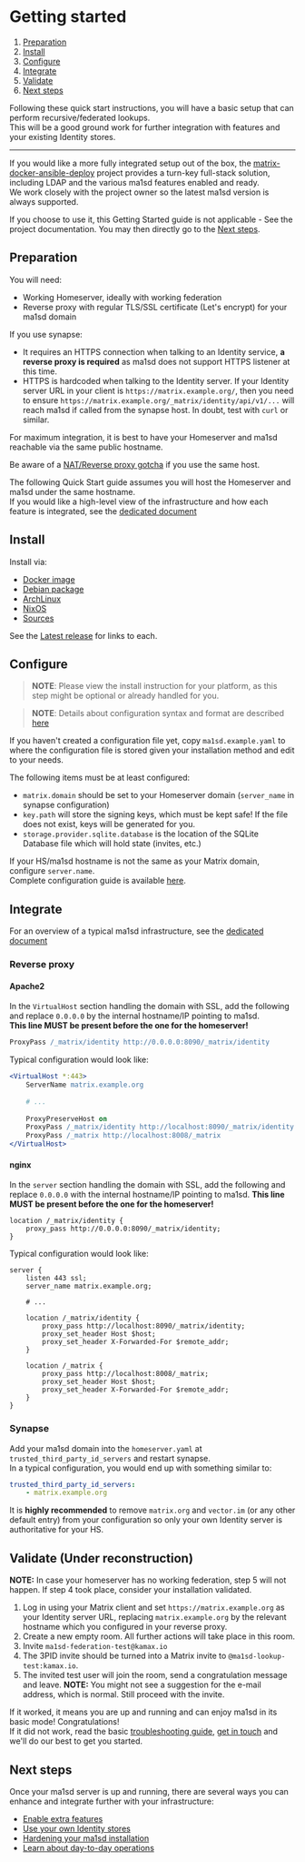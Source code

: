 # Getting started
1. [Preparation](#preparation)
2. [Install](#install)
3. [Configure](#configure)
4. [Integrate](#integrate)
5. [Validate](#validate)
6. [Next steps](#next-steps)

Following these quick start instructions, you will have a basic setup that can perform recursive/federated lookups.  
This will be a good ground work for further integration with features and your existing Identity stores.

---

If you would like a more fully integrated setup out of the box, the [matrix-docker-ansible-deploy](https://github.com/spantaleev/matrix-docker-ansible-deploy)
project provides a turn-key full-stack solution, including LDAP and the various ma1sd features enabled and ready.  
We work closely with the project owner so the latest ma1sd version is always supported.

If you choose to use it, this Getting Started guide is not applicable - See the project documentation. You may then
directly go to the [Next steps](#next-steps).

## Preparation
You will need:
- Working Homeserver, ideally with working federation
- Reverse proxy with regular TLS/SSL certificate (Let's encrypt) for your ma1sd domain

If you use synapse:
- It requires an HTTPS connection when talking to an Identity service, **a reverse proxy is required** as ma1sd does
  not support HTTPS listener at this time.
- HTTPS is hardcoded when talking to the Identity server. If your Identity server URL in your client is `https://matrix.example.org/`,
  then you need to ensure `https://matrix.example.org/_matrix/identity/api/v1/...` will reach ma1sd if called from the synapse host.
  In doubt, test with `curl` or similar. 

For maximum integration, it is best to have your Homeserver and ma1sd reachable via the same public hostname.

Be aware of a [NAT/Reverse proxy gotcha](https://github.com/ma1uta/ma1sd/wiki/Gotchas#nating) if you use the same
host.

The following Quick Start guide assumes you will host the Homeserver and ma1sd under the same hostname.  
If you would like a high-level view of the infrastructure and how each feature is integrated, see the
[dedicated document](architecture.md)

## Install
Install via:
- [Docker image](install/docker.md)
- [Debian package](install/debian.md)
- [ArchLinux](install/archlinux.md)
- [NixOS](install/nixos.md)
- [Sources](build.md)

See the [Latest release](https://github.com/ma1uta/ma1sd/releases/latest) for links to each.

## Configure
> **NOTE**: Please view the install instruction for your platform, as this step might be optional or already handled for you.
  
> **NOTE**: Details about configuration syntax and format are described [here](configure.md)

If you haven't created a configuration file yet, copy `ma1sd.example.yaml` to where the configuration file is stored given
your installation method and edit to your needs.

The following items must be at least configured:
- `matrix.domain` should be set to your Homeserver domain (`server_name` in synapse configuration)
- `key.path` will store the signing keys, which must be kept safe! If the file does not exist, keys will be generated for you.
- `storage.provider.sqlite.database` is the location of the SQLite Database file which will hold state (invites, etc.)

If your HS/ma1sd hostname is not the same as your Matrix domain, configure `server.name`.  
Complete configuration guide is available [here](configure.md).

## Integrate
For an overview of a typical ma1sd infrastructure, see the [dedicated document](architecture.md)
### Reverse proxy
#### Apache2
In the `VirtualHost` section handling the domain with SSL, add the following and replace `0.0.0.0` by the internal
hostname/IP pointing to ma1sd.  
**This line MUST be present before the one for the homeserver!**
```apache
ProxyPass /_matrix/identity http://0.0.0.0:8090/_matrix/identity
```

Typical configuration would look like:
```apache
<VirtualHost *:443>
    ServerName matrix.example.org
    
    # ...
    
    ProxyPreserveHost on
    ProxyPass /_matrix/identity http://localhost:8090/_matrix/identity
    ProxyPass /_matrix http://localhost:8008/_matrix
</VirtualHost>
```

#### nginx
In the `server` section handling the domain with SSL, add the following and replace `0.0.0.0` with the internal
hostname/IP pointing to ma1sd.
**This line MUST be present before the one for the homeserver!**
```nginx
location /_matrix/identity {
    proxy_pass http://0.0.0.0:8090/_matrix/identity;
}
```

Typical configuration would look like:
```nginx
server {
    listen 443 ssl;
    server_name matrix.example.org;
    
    # ...
    
    location /_matrix/identity {
        proxy_pass http://localhost:8090/_matrix/identity;
        proxy_set_header Host $host;
        proxy_set_header X-Forwarded-For $remote_addr;
    }
    
    location /_matrix {
        proxy_pass http://localhost:8008/_matrix;
        proxy_set_header Host $host;
        proxy_set_header X-Forwarded-For $remote_addr;
    }
}
```

### Synapse
Add your ma1sd domain into the `homeserver.yaml` at `trusted_third_party_id_servers` and restart synapse.  
In a typical configuration, you would end up with something similar to:
```yaml
trusted_third_party_id_servers:
    - matrix.example.org
```
It is **highly recommended** to remove `matrix.org` and `vector.im` (or any other default entry) from your configuration
so only your own Identity server is authoritative for your HS.

## Validate (Under reconstruction)
**NOTE:** In case your homeserver has no working federation, step 5 will not happen. If step 4 took place, consider
your installation validated.

1. Log in using your Matrix client and set `https://matrix.example.org` as your Identity server URL, replacing `matrix.example.org`
by the relevant hostname which you configured in your reverse proxy.
2. Create a new empty room. All further actions will take place in this room.
3. Invite `ma1sd-federation-test@kamax.io`
4. The 3PID invite should be turned into a Matrix invite to `@ma1sd-lookup-test:kamax.io`.
5. The invited test user will join the room, send a congratulation message and leave.
**NOTE:** You might not see a suggestion for the e-mail address, which is normal. Still proceed with the invite.
  
If it worked, it means you are up and running and can enjoy ma1sd in its basic mode! Congratulations!  
If it did not work, read the basic [troubleshooting guide](troubleshooting.md), [get in touch](../README.md#support) and
we'll do our best to get you started.

## Next steps
Once your ma1sd server is up and running, there are several ways you can enhance and integrate further with your
infrastructure:

- [Enable extra features](features/)
- [Use your own Identity stores](stores/README.md)
- [Hardening your ma1sd installation](install/security.md)
- [Learn about day-to-day operations](operations.md)
